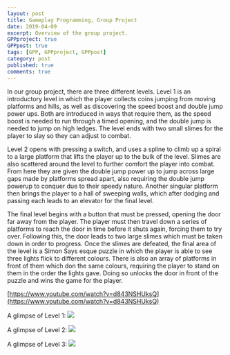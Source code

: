 ```yaml
---
layout: post
title: Gameplay Programming, Group Project 
date: 2019-04-09
excerpt: Overview of the group project.
GPPproject: true
GPPpost: true
tags: [GPP, GPPproject, GPPpost]
category: post
published: true
comments: true
---
```

In our group project, there are three different levels. Level 1 is an introductory level in which the player collects coins jumping from moving platforms and hills, as well as discovering the speed boost and double jump power ups. Both are introduced in ways that require them, as the speed boost is needed to run through a timed opening, and the double jump is needed to jump on high ledges. The level ends with two small slimes for the player to slay so they can adjust to combat.

Level 2 opens with pressing a switch, and uses a spline to climb up a spiral to a large platform that lifts the player up to the bulk of the level. Slimes are also scattered around the level to further comfort the player into combat. From here they are given the double jump power up to jump across large gaps made by platforms spread apart, also requiring the double jump powerup to conquer due to their speedy nature. Another singular platform then brings the player to a hall of sweeping walls, which after dodging and passing each leads to an elevator for the final level.

The final level begins with a button that must be pressed, opening the door far away from the player. The player must then travel down a series of platforms to reach the door in time before it shuts again, forcing them to try over. Following this, the door leads to two large slimes which must be taken down in order to progress. Once the slimes are defeated, the final area of the level is a Simon Says esque puzzle in which the player is able to see three lights flick to different colours. There is also an array of platforms in front of them which don the same colours, requiring the player to stand on them in the order the lights gave. Doing so unlocks the door in front of the puzzle and wins the game for the player.

[https://www.youtube.com/watch?v=d843NSHUksQ](https://www.youtube.com/watch?v=d843NSHUksQ)

A glimpse of Level 1:
<a href="https://i.imgur.com/0Stdzor.jpg"><img src="https://i.imgur.com/0Stdzor.jpg"></a>

A glimpse of Level 2:
<a href="https://i.imgur.com/loDH6Hd.jpg"><img src="https://i.imgur.com/loDH6Hd.jpg"></a>

A glimpse of Level 3:
<a href="https://i.imgur.com/WQ3X4qu.jpg"><img src="https://i.imgur.com/WQ3X4qu.jpg"></a>